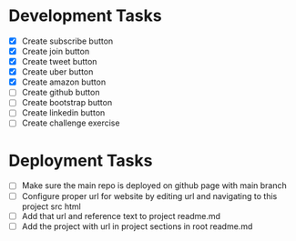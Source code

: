 # Development Tasks
- [X] Create subscribe button
- [X] Create join button
- [X] Create tweet button
- [x] Create uber button
- [x] Create amazon button
- [ ] Create github button
- [ ] Create bootstrap button
- [ ] Create linkedin button
- [ ] Create challenge exercise

# Deployment Tasks
- [ ] Make sure the main repo is deployed on github page with main branch
- [ ] Configure proper url for website by editing url and navigating to this project src html
- [ ] Add that url and reference text to project readme.md
- [ ] Add the project with url in project sections in root readme.md
